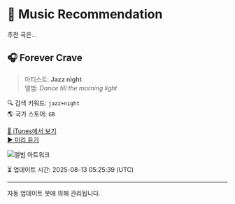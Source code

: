 
# 🎵 Music Recommendation

추천 곡은...

## 🎧 Forever Crave  
> 아티스트: **Jazz night**  
> 앨범: _Dance till the morning light_  

🔍 검색 키워드: `jazz+night`  
🌎 국가 스토어: `GB`

[🔗 iTunes에서 보기](https://music.apple.com/gb/album/forever-crave/1817027575?i=1817028019&uo=4)  
[▶️ 미리 듣기](https://audio-ssl.itunes.apple.com/itunes-assets/AudioPreview211/v4/37/c6/cb/37c6cb9d-b632-2b15-d013-384bf2a5f5c4/mzaf_17495793393256755110.plus.aac.p.m4a)

![앨범 아트워크](https://is1-ssl.mzstatic.com/image/thumb/Music221/v4/b1/9e/e5/b19ee505-1958-37d1-30dd-0789471aebe8/artwork.jpg/100x100bb.jpg)

⏳ 업데이트 시간: 2025-08-13 05:25:39 (UTC)

---
자동 업데이트 봇에 의해 관리됩니다.
